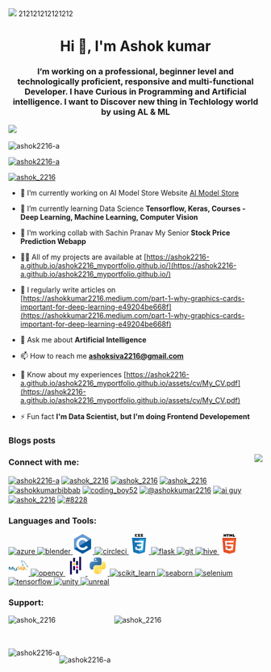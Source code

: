 <img src="https://user-images.githubusercontent.com/74713336/171007028-54418905-69d6-4ba8-a528-a732ca91b203.png">
212121212121212

<h1 align="center">Hi 👋, I'm Ashok kumar</h1>
<h3 align="center">I’m working on a professional, beginner level and technologically proficient, responsive and multi-functional Developer. I have Curious in Programming and Artificial intelligence. I want to Discover new thing in Techlology world by using AL & ML</h3>

<img src="https://user-images.githubusercontent.com/3369400/133268513-5bfe2f93-4402-42c9-a403-81c9e86934b6.jpeg" >
<p align="left"> <img src="https://komarev.com/ghpvc/?username=ashok2216-a&label=Profile%20views&color=00fbff&style=plastic" alt="ashok2216-a" /> </p>

<p align="left"> <a href="https://github.com/ryo-ma/github-profile-trophy"><img src="https://github-profile-trophy.vercel.app/?username=ashok2216-a&theme=darkhub" alt="ashok2216-a" /></a> </p>

<p align="left"> <a href="https://twitter.com/ashok_2216" target="blank"><img src="https://img.shields.io/twitter/follow/ashok_2216?logo=twitter&style=for-the-badge" alt="ashok_2216" /></a> </p>

- 🔭 I’m currently working on AI Model Store Website [AI Model Store](https://ashok2216-a.github.io/ashok2216_aimodelstore.github.io/)

- 🌱 I’m currently learning Data Science **Tensorflow, Keras, Courses - Deep Learning, Machine Learning, Computer Vision**

- 👯 I’m working collab with Sachin Pranav My Senior **Stock Price Prediction Webapp**

- 👨‍💻 All of my projects are available at [https://ashok2216-a.github.io/ashok2216_myportfolio.github.io/](https://ashok2216-a.github.io/ashok2216_myportfolio.github.io/)

- 📝 I regularly write articles on [https://ashokkumar2216.medium.com/part-1-why-graphics-cards-important-for-deep-learning-e49204be668f](https://ashokkumar2216.medium.com/part-1-why-graphics-cards-important-for-deep-learning-e49204be668f)

- 💬 Ask me about **Artificial Intelligence**

- 📫 How to reach me **ashoksiva2216@gmail.com**

- 📄 Know about my experiences [https://ashok2216-a.github.io/ashok2216_myportfolio.github.io/assets/cv/My_CV.pdf](https://ashok2216-a.github.io/ashok2216_myportfolio.github.io/assets/cv/My_CV.pdf)

- ⚡ Fun fact **I'm Data Scientist, but I'm doing Frontend Developement**

### Blogs posts
<!-- BLOG-POST-LIST:START -->
<!-- BLOG-POST-LIST:END -->
<img src="https://octodex.github.com/images/Fintechtocat.png" align="right" height=400px >

<h3 align="left">Connect with me:</h3>
<p align="left">
<a href="https://codepen.io/ashok2216-a" target="blank"><img align="center" src="https://raw.githubusercontent.com/rahuldkjain/github-profile-readme-generator/master/src/images/icons/Social/codepen.svg" alt="ashok2216-a" height="30" width="40" /></a>
<a href="https://twitter.com/ashok_2216" target="blank"><img align="center" src="https://raw.githubusercontent.com/rahuldkjain/github-profile-readme-generator/master/src/images/icons/Social/twitter.svg" alt="ashok_2216" height="30" width="40" /></a>
<a href="https://linkedin.com/in/ashok_2216" target="blank"><img align="center" src="https://raw.githubusercontent.com/rahuldkjain/github-profile-readme-generator/master/src/images/icons/Social/linked-in-alt.svg" alt="ashok_2216" height="30" width="40" /></a>
<a href="https://stackoverflow.com/users/16432584/ashok-kumar-b" target="blank"><img align="center" src="https://raw.githubusercontent.com/rahuldkjain/github-profile-readme-generator/master/src/images/icons/Social/stack-overflow.svg" alt="ashok_2216" height="30" width="40" /></a>
<a href="https://kaggle.com/ashokkumarbibbab" target="blank"><img align="center" src="https://raw.githubusercontent.com/rahuldkjain/github-profile-readme-generator/master/src/images/icons/Social/kaggle.svg" alt="ashokkumarbibbab" height="30" width="40" /></a>
<a href="https://instagram.com/coding_boy52" target="blank"><img align="center" src="https://raw.githubusercontent.com/rahuldkjain/github-profile-readme-generator/master/src/images/icons/Social/instagram.svg" alt="coding_boy52" height="30" width="40" /></a>
<a href="https://medium.com/@ashokkumar2216" target="blank"><img align="center" src="https://raw.githubusercontent.com/rahuldkjain/github-profile-readme-generator/master/src/images/icons/Social/medium.svg" alt="@ashokkumar2216" height="30" width="40" /></a>
<a href="https://www.youtube.com/channel/UCKuI2waSflP84s-scTpXzxw" target="blank"><img align="center" src="https://raw.githubusercontent.com/rahuldkjain/github-profile-readme-generator/master/src/images/icons/Social/youtube.svg" alt="ai guy" height="30" width="40" /></a>
<a href="https://www.topcoder.com/members/ashok_2216" target="blank"><img align="center" src="https://raw.githubusercontent.com/rahuldkjain/github-profile-readme-generator/master/src/images/icons/Social/topcoder.svg" alt="ashok_2216" height="30" width="40" /></a>
<a href="https://discord.gg/#8228" target="blank"><img align="center" src="https://raw.githubusercontent.com/rahuldkjain/github-profile-readme-generator/master/src/images/icons/Social/discord.svg" alt="#8228" height="30" width="40" /></a>
</p>

<h3 align="left">Languages and Tools:</h3>
<p align="left"> <a href="https://azure.microsoft.com/en-in/" target="_blank" rel="noreferrer"> <img src="https://www.vectorlogo.zone/logos/microsoft_azure/microsoft_azure-icon.svg" alt="azure" width="40" height="40"/> </a> <a href="https://www.blender.org/" target="_blank" rel="noreferrer"> <img src="https://download.blender.org/branding/community/blender_community_badge_white.svg" alt="blender" width="40" height="40"/> </a> <a href="https://www.cprogramming.com/" target="_blank" rel="noreferrer"> <img src="https://raw.githubusercontent.com/devicons/devicon/master/icons/c/c-original.svg" alt="c" width="40" height="40"/> </a> <a href="https://circleci.com" target="_blank" rel="noreferrer"> <img src="https://www.vectorlogo.zone/logos/circleci/circleci-icon.svg" alt="circleci" width="40" height="40"/> </a> <a href="https://www.w3schools.com/css/" target="_blank" rel="noreferrer"> <img src="https://raw.githubusercontent.com/devicons/devicon/master/icons/css3/css3-original-wordmark.svg" alt="css3" width="40" height="40"/> </a> <a href="https://flask.palletsprojects.com/" target="_blank" rel="noreferrer"> <img src="https://www.vectorlogo.zone/logos/pocoo_flask/pocoo_flask-icon.svg" alt="flask" width="40" height="40"/> </a> <a href="https://git-scm.com/" target="_blank" rel="noreferrer"> <img src="https://www.vectorlogo.zone/logos/git-scm/git-scm-icon.svg" alt="git" width="40" height="40"/> </a> <a href="https://hive.apache.org/" target="_blank" rel="noreferrer"> <img src="https://www.vectorlogo.zone/logos/apache_hive/apache_hive-icon.svg" alt="hive" width="40" height="40"/> </a> <a href="https://www.w3.org/html/" target="_blank" rel="noreferrer"> <img src="https://raw.githubusercontent.com/devicons/devicon/master/icons/html5/html5-original-wordmark.svg" alt="html5" width="40" height="40"/> </a> <a href="https://www.mysql.com/" target="_blank" rel="noreferrer"> <img src="https://raw.githubusercontent.com/devicons/devicon/master/icons/mysql/mysql-original-wordmark.svg" alt="mysql" width="40" height="40"/> </a> <a href="https://opencv.org/" target="_blank" rel="noreferrer"> <img src="https://www.vectorlogo.zone/logos/opencv/opencv-icon.svg" alt="opencv" width="40" height="40"/> </a> <a href="https://pandas.pydata.org/" target="_blank" rel="noreferrer"> <img src="https://raw.githubusercontent.com/devicons/devicon/2ae2a900d2f041da66e950e4d48052658d850630/icons/pandas/pandas-original.svg" alt="pandas" width="40" height="40"/> </a> <a href="https://www.python.org" target="_blank" rel="noreferrer"> <img src="https://raw.githubusercontent.com/devicons/devicon/master/icons/python/python-original.svg" alt="python" width="40" height="40"/> </a> <a href="https://scikit-learn.org/" target="_blank" rel="noreferrer"> <img src="https://upload.wikimedia.org/wikipedia/commons/0/05/Scikit_learn_logo_small.svg" alt="scikit_learn" width="40" height="40"/> </a> <a href="https://seaborn.pydata.org/" target="_blank" rel="noreferrer"> <img src="https://seaborn.pydata.org/_images/logo-mark-lightbg.svg" alt="seaborn" width="40" height="40"/> </a> <a href="https://www.selenium.dev" target="_blank" rel="noreferrer"> <img src="https://raw.githubusercontent.com/detain/svg-logos/780f25886640cef088af994181646db2f6b1a3f8/svg/selenium-logo.svg" alt="selenium" width="40" height="40"/> </a> <a href="https://www.tensorflow.org" target="_blank" rel="noreferrer"> <img src="https://www.vectorlogo.zone/logos/tensorflow/tensorflow-icon.svg" alt="tensorflow" width="40" height="40"/> </a> <a href="https://unity.com/" target="_blank" rel="noreferrer"> <img src="https://www.vectorlogo.zone/logos/unity3d/unity3d-icon.svg" alt="unity" width="40" height="40"/> </a> <a href="https://unrealengine.com/" target="_blank" rel="noreferrer"> <img src="https://raw.githubusercontent.com/kenangundogan/fontisto/036b7eca71aab1bef8e6a0518f7329f13ed62f6b/icons/svg/brand/unreal-engine.svg" alt="unreal" width="40" height="40"/> </a> </p>
<h3 align="left">Support:</h3>
<p><a href="https://www.buymeacoffee.com/ashoksiva23"> <img align="left" src="https://cdn.buymeacoffee.com/buttons/v2/default-yellow.png" height="50" width="210" alt="ashok_2216" /></a><a href="https://ko-fi.com/ashok_2216"> <img align="left" src="https://cdn.ko-fi.com/cdn/kofi3.png?v=3" height="50" width="210" alt="ashok_2216" /></a></p><br><br>

<p>&nbsp;<img align="left" src="https://github-readme-stats.vercel.app/api?username=ashok2216-a&show_icons=true&theme=highcontrast&title_color=e6e6e6&text_color=e6e6e6&hide_border=true&locale=en" alt="ashok2216-a" /></p>

<p><img align="left" src="https://github-readme-streak-stats.herokuapp.com/?user=ashok2216-a&theme=highcontrast" alt="ashok2216-a" /></p>

